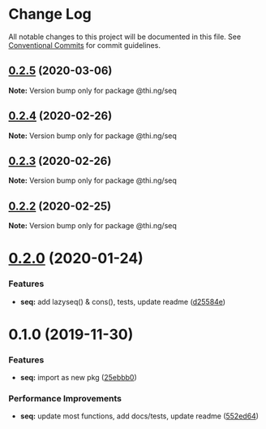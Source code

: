 # Change Log

All notable changes to this project will be documented in this file.
See [Conventional Commits](https://conventionalcommits.org) for commit guidelines.

## [0.2.5](https://github.com/thi-ng/umbrella/compare/@thi.ng/seq@0.2.4...@thi.ng/seq@0.2.5) (2020-03-06)

**Note:** Version bump only for package @thi.ng/seq





## [0.2.4](https://github.com/thi-ng/umbrella/compare/@thi.ng/seq@0.2.3...@thi.ng/seq@0.2.4) (2020-02-26)

**Note:** Version bump only for package @thi.ng/seq





## [0.2.3](https://github.com/thi-ng/umbrella/compare/@thi.ng/seq@0.2.2...@thi.ng/seq@0.2.3) (2020-02-26)

**Note:** Version bump only for package @thi.ng/seq





## [0.2.2](https://github.com/thi-ng/umbrella/compare/@thi.ng/seq@0.2.1...@thi.ng/seq@0.2.2) (2020-02-25)

**Note:** Version bump only for package @thi.ng/seq





# [0.2.0](https://github.com/thi-ng/umbrella/compare/@thi.ng/seq@0.1.0...@thi.ng/seq@0.2.0) (2020-01-24)

### Features

* **seq:** add lazyseq() & cons(), tests, update readme ([d25584e](https://github.com/thi-ng/umbrella/commit/d25584ed9b9600629d13f8f59217a3777372bb16))

# 0.1.0 (2019-11-30)

### Features

* **seq:** import as new pkg ([25ebbb0](https://github.com/thi-ng/umbrella/commit/25ebbb00d8f992beaf4eaa0c855337c5932d6c1c))

### Performance Improvements

* **seq:** update most functions, add docs/tests, update readme ([552ed64](https://github.com/thi-ng/umbrella/commit/552ed646b5527569777500d0235de8e6d19ec67a))
